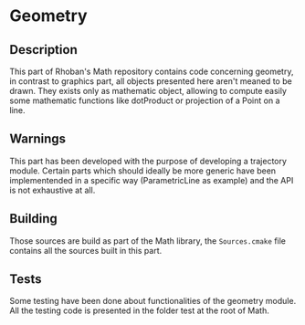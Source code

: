 Geometry
========

Description
-----------

This part of Rhoban's Math repository contains code concerning geometry, in
contrast to graphics part, all objects presented here aren't meaned to be drawn.
They exists only as mathematic object, allowing to compute easily some
mathematic functions like dotProduct or projection of a Point on a line.

Warnings
--------
This part has been developed with the purpose of developing a trajectory module.
Certain parts which should ideally be more generic have been implementended in a
specific way (ParametricLine as example) and the API is not exhaustive at all.

Building
--------
Those sources are build as part of the Math library, the `Sources.cmake` file
contains all the sources built in this part.

Tests
-----
Some testing have been done about functionalities of the geometry module. All
the testing code is presented in the folder test at the root of Math.
